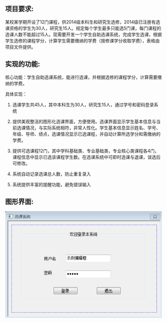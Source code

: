 项目要求:
---
某校某学期开设了12门课程，供2014级本科生和研究生选修，2014级已注册有选课资格的学生为30人，研究生15人。规定每个学生最多只能选5门课，每门课程的选课人数不能超过15人。现需要开发一个学生自助选课系统，完成学生选课，根据学生选修的课程学分，计算学生需要缴纳的学费（按修课学分收取学费），表格由项目文件提供。

实现的功能:
---
核心功能：学生自助选课系统，能进行选课，并根据选修的课程学分，计算需要缴纳的学费。

具体实现：

1. 选课学生共45人，其中本科生为30人，研究生15人，通过学号和密码登录系统

2. 提供美观整洁的图形化选课界面，方便使用。选课界面显示学生基本信息与当前选课情况，与实际系统相符，非常人性化。学生基本信息显示姓名、学号、年级、导师、绩点，选课情况显示已选课程，并自动计算所选学分和需缴纳的学费。

3. 提供可选课程12门，其中学科基础类、专业基础类，专业核心类课程各4门，课程信息中显示已选该课程学生数。在选课系统中可即时选课与退课，误选后可修改。

4. 系统自动记录选课总人数，防止重复录入

5. 系统提供丰富的提醒功能，避免错误输入

图形界面:
---
![image](https://github.com/hy-pan/student-course-selection-system-1/blob/master/img/1.png)

